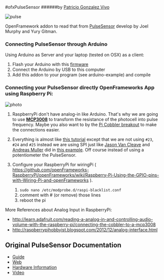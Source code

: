 #ofxPulseSensor
######by [Patricio Gonzalez Vivo](http://patriciogonzalezvivo.com)

![pulse](http://cdn.shopify.com/s/files/1/0100/6632/products/PulseSensorAmpedFinger-web_2_large.jpg?14)

OpenFramework addon to read that from [PulseSensor](http://pulsesensor.myshopify.com/) develop by Joel Murphy and Yury Gitman.

### Connecting PulseSensor through Arduino
Using Arduino as Server and your laptop (tested on OSX) as a client:

1. Flash your Arduino with this [firmware](http://pulse-sensor.googlecode.com/files/PulseSensorAmped_Arduino_1dot1.zip)
2. Connect the Arduino by USB to this computer
3. Add this addon to your program (see arduino-example) and compile

### Connecting your PulseSensor directly OpenFrameworks App using Raspberry Pi:

![photo](https://raw.github.com/andreasmuller/RaspberryPiWorkshop/master/wiringPiPotentiometerExample/wiringPiPotentiometerExampleSPI_bb.jpg)

1. RaspberryPi don't have analog-in like Arduino. That's why we are going to use [**MCP3008**](https://www.adafruit.com/products/856) to transform the resistance of the photocell into pulse frequency. Maybe you also want to by the [Pi Cobbler breakout](http://www.adafruit.com/products/914) to make the connections easier.

2. Everything is almost like [this tutorial](http://learn.adafruit.com/send-raspberry-pi-data-to-cosm) except that we are not using ```#23```, ```#24``` and ```#25``` instead we are using SPI just like [Jason Van Cleave](https://github.com/jvcleave) and [Andreas Muller](https://github.com/andreasmuller) did in [this example](https://github.com/andreasmuller/RaspberryPiWorkshop/tree/master/wiringPiPotentiometerExample). Off course instead of using a potentiometer the PulseSensor.

3. Configure your RaspberryPi for wiringPi ( https://github.com/openFrameworks-RaspberryPi/openFrameworks/wiki/Raspberry-Pi-Using-the-GPIO-pins-with-Wiring-Pi-and-openFrameworks ).

	1. ```sudo nano /etc/modprobe.d/raspi-blacklist.conf```
	2.	comment with # (or remove) those lines
	3.	reboot the pi

More References about Analog Input in RaspberryPi:

* http://learn.adafruit.com/reading-a-analog-in-and-controlling-audio-volume-with-the-raspberry-pi/connecting-the-cobbler-to-a-mcp3008
* http://raspberrypihobbyist.blogspot.com/2012/12/analog-interface.html

## Original PulseSensor Documentation

* [Guide](http://pulse-sensor.googlecode.com/files/PulseSensorAmpedGettingStartedGuide.pdf)
* [Web](http://pulsesensor.myshopify.com/)
* [Hardware Information](http://pulsesensor.myshopify.com/pages/open-hardware)
* [Video](https://vimeo.com/58657081)